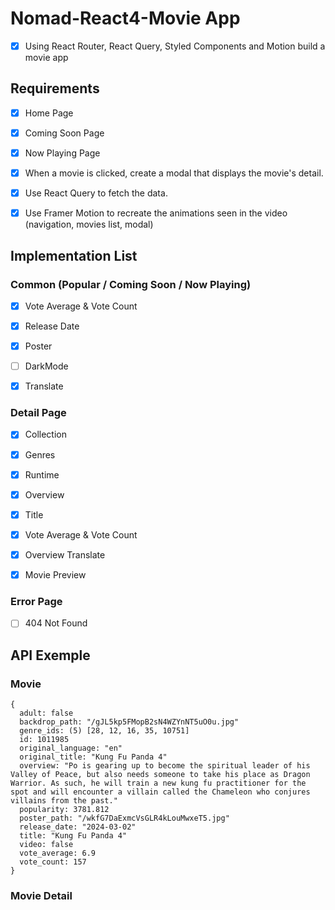 # Nomad-React4-Movie App

- [x] Using React Router, React Query, Styled Components and Motion build a movie app

## Requirements

- [x] Home Page

- [x] Coming Soon Page

- [x] Now Playing Page

- [x] When a movie is clicked, create a modal that displays the movie's detail.

- [x] Use React Query to fetch the data.

- [x] Use Framer Motion to recreate the animations seen in the video (navigation, movies list, modal)

## Implementation List

### Common (Popular / Coming Soon / Now Playing)

- [x] Vote Average & Vote Count

- [x] Release Date

- [x] Poster

- [ ] DarkMode

- [x] Translate

### Detail Page

- [x] Collection

- [x] Genres

- [x] Runtime

- [x] Overview

- [x] Title

- [x] Vote Average & Vote Count

- [x] Overview Translate

- [x] Movie Preview

### Error Page

- [ ] 404 Not Found

## API Exemple

### Movie

```
{
  adult: false
  backdrop_path: "/gJL5kp5FMopB2sN4WZYnNT5uO0u.jpg"
  genre_ids: (5) [28, 12, 16, 35, 10751]
  id: 1011985
  original_language: "en"
  original_title: "Kung Fu Panda 4"
  overview: "Po is gearing up to become the spiritual leader of his Valley of Peace, but also needs someone to take his place as Dragon Warrior. As such, he will train a new kung fu practitioner for the spot and will encounter a villain called the Chameleon who conjures villains from the past."
  popularity: 3781.812
  poster_path: "/wkfG7DaExmcVsGLR4kLouMwxeT5.jpg"
  release_date: "2024-03-02"
  title: "Kung Fu Panda 4"
  video: false
  vote_average: 6.9
  vote_count: 157
}
```

### Movie Detail
